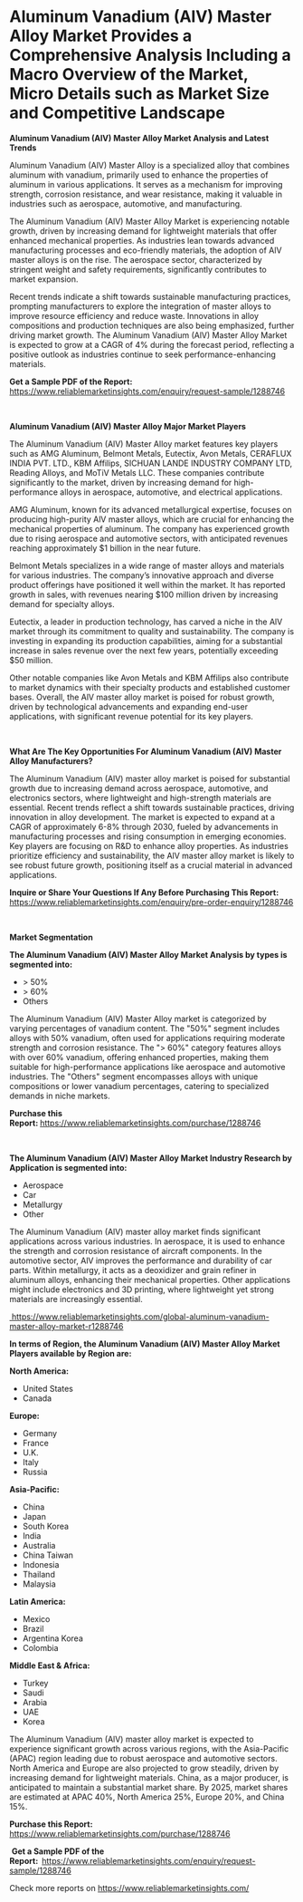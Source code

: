 <p><h1>Aluminum Vanadium (AlV) Master Alloy Market Provides a Comprehensive Analysis Including a Macro Overview of the Market, Micro Details such as Market Size and Competitive Landscape</h1></p><p><strong>Aluminum Vanadium (AlV) Master Alloy Market Analysis and Latest Trends</strong></p>
<p><p>Aluminum Vanadium (AlV) Master Alloy is a specialized alloy that combines aluminum with vanadium, primarily used to enhance the properties of aluminum in various applications. It serves as a mechanism for improving strength, corrosion resistance, and wear resistance, making it valuable in industries such as aerospace, automotive, and manufacturing.</p><p>The Aluminum Vanadium (AlV) Master Alloy Market is experiencing notable growth, driven by increasing demand for lightweight materials that offer enhanced mechanical properties. As industries lean towards advanced manufacturing processes and eco-friendly materials, the adoption of AlV master alloys is on the rise. The aerospace sector, characterized by stringent weight and safety requirements, significantly contributes to market expansion.</p><p>Recent trends indicate a shift towards sustainable manufacturing practices, prompting manufacturers to explore the integration of master alloys to improve resource efficiency and reduce waste. Innovations in alloy compositions and production techniques are also being emphasized, further driving market growth. The Aluminum Vanadium (AlV) Master Alloy Market is expected to grow at a CAGR of 4% during the forecast period, reflecting a positive outlook as industries continue to seek performance-enhancing materials.</p></p>
<p><strong>Get a Sample PDF of the Report:&nbsp;</strong> <a href="https://www.reliablemarketinsights.com/enquiry/request-sample/1288746?utm_campaign=2010&utm_medium=2&utm_source=Github&utm_content=ia&utm_term=16012025&utm_id=aluminum-vanadium-alv-master-alloy">https://www.reliablemarketinsights.com/enquiry/request-sample/1288746</a></p>
<p>&nbsp;</p>
<p><strong>Aluminum Vanadium (AlV) Master Alloy Major Market Players</strong></p>
<p><p>The Aluminum Vanadium (AlV) Master Alloy market features key players such as AMG Aluminum, Belmont Metals, Eutectix, Avon Metals, CERAFLUX INDIA PVT. LTD., KBM Affilips, SICHUAN LANDE INDUSTRY COMPANY LTD, Reading Alloys, and MoTiV Metals LLC. These companies contribute significantly to the market, driven by increasing demand for high-performance alloys in aerospace, automotive, and electrical applications.</p><p>AMG Aluminum, known for its advanced metallurgical expertise, focuses on producing high-purity AlV master alloys, which are crucial for enhancing the mechanical properties of aluminum. The company has experienced growth due to rising aerospace and automotive sectors, with anticipated revenues reaching approximately $1 billion in the near future.</p><p>Belmont Metals specializes in a wide range of master alloys and materials for various industries. The company’s innovative approach and diverse product offerings have positioned it well within the market. It has reported growth in sales, with revenues nearing $100 million driven by increasing demand for specialty alloys.</p><p>Eutectix, a leader in production technology, has carved a niche in the AlV market through its commitment to quality and sustainability. The company is investing in expanding its production capabilities, aiming for a substantial increase in sales revenue over the next few years, potentially exceeding $50 million.</p><p>Other notable companies like Avon Metals and KBM Affilips also contribute to market dynamics with their specialty products and established customer bases. Overall, the AlV master alloy market is poised for robust growth, driven by technological advancements and expanding end-user applications, with significant revenue potential for its key players.</p></p>
<p>&nbsp;</p>
<p><strong>What Are The Key Opportunities For Aluminum Vanadium (AlV) Master Alloy Manufacturers?</strong></p>
<p><p>The Aluminum Vanadium (AlV) master alloy market is poised for substantial growth due to increasing demand across aerospace, automotive, and electronics sectors, where lightweight and high-strength materials are essential. Recent trends reflect a shift towards sustainable practices, driving innovation in alloy development. The market is expected to expand at a CAGR of approximately 6-8% through 2030, fueled by advancements in manufacturing processes and rising consumption in emerging economies. Key players are focusing on R&D to enhance alloy properties. As industries prioritize efficiency and sustainability, the AlV master alloy market is likely to see robust future growth, positioning itself as a crucial material in advanced applications.</p></p>
<p><strong>Inquire or Share Your Questions If Any Before Purchasing This Report:</strong> <a href="https://www.reliablemarketinsights.com/enquiry/pre-order-enquiry/1288746?utm_campaign=2010&utm_medium=2&utm_source=Github&utm_content=ia&utm_term=16012025&utm_id=aluminum-vanadium-alv-master-alloy">https://www.reliablemarketinsights.com/enquiry/pre-order-enquiry/1288746</a></p>
<p>&nbsp;</p>
<p><strong>Market Segmentation</strong></p>
<p><strong>The Aluminum Vanadium (AlV) Master Alloy Market Analysis by types is segmented into:</strong></p>
<p><ul><li>> 50%</li><li>> 60%</li><li>Others</li></ul></p>
<p><p>The Aluminum Vanadium (AlV) Master Alloy market is categorized by varying percentages of vanadium content. The "50%" segment includes alloys with 50% vanadium, often used for applications requiring moderate strength and corrosion resistance. The "> 60%" category features alloys with over 60% vanadium, offering enhanced properties, making them suitable for high-performance applications like aerospace and automotive industries. The "Others" segment encompasses alloys with unique compositions or lower vanadium percentages, catering to specialized demands in niche markets.</p></p>
<p><strong>Purchase this Report:&nbsp;</strong><a href="https://www.reliablemarketinsights.com/purchase/1288746?utm_campaign=2010&utm_medium=2&utm_source=Github&utm_content=ia&utm_term=16012025&utm_id=aluminum-vanadium-alv-master-alloy">https://www.reliablemarketinsights.com/purchase/1288746</a></p>
<p>&nbsp;</p>
<p><strong>The Aluminum Vanadium (AlV) Master Alloy Market Industry Research by Application is segmented into:</strong></p>
<p><ul><li>Aerospace</li><li>Car</li><li>Metallurgy</li><li>Other</li></ul></p>
<p><p>The Aluminum Vanadium (AlV) master alloy market finds significant applications across various industries. In aerospace, it is used to enhance the strength and corrosion resistance of aircraft components. In the automotive sector, AlV improves the performance and durability of car parts. Within metallurgy, it acts as a deoxidizer and grain refiner in aluminum alloys, enhancing their mechanical properties. Other applications might include electronics and 3D printing, where lightweight yet strong materials are increasingly essential.</p></p>
<p><a href="https://www.reliablemarketinsights.com/global-aluminum-vanadium-master-alloy-market-r1288746?utm_campaign=2010&utm_medium=2&utm_source=Github&utm_content=ia&utm_term=16012025&utm_id=aluminum-vanadium-alv-master-alloy">&nbsp;https://www.reliablemarketinsights.com/global-aluminum-vanadium-master-alloy-market-r1288746</a></p>
<p><strong>In terms of Region, the Aluminum Vanadium (AlV) Master Alloy Market Players available by Region are:</strong></p>
<p>
    <p> <strong> North America: </strong>
        <ul>
            <li>United States</li>
            <li>Canada</li>
        </ul>
        </p> 
    <p> <strong> Europe: </strong>
        <ul>
            <li>Germany</li>
            <li>France</li>
            <li>U.K.</li>
            <li>Italy</li>
            <li>Russia</li>
        </ul>
        </p> 
    <p> <strong> Asia-Pacific: </strong>
        <ul>
            <li>China</li>
            <li>Japan</li>
            <li>South Korea</li>
            <li>India</li>
            <li>Australia</li>
            <li>China Taiwan</li>
            <li>Indonesia</li>
            <li>Thailand</li>
            <li>Malaysia</li>
        </ul>
        </p> 
    <p> <strong> Latin America: </strong>
        <ul>
            <li>Mexico</li>
            <li>Brazil</li>
            <li>Argentina Korea</li>
            <li>Colombia</li>
        </ul>
        </p> 
    <p> <strong> Middle East & Africa: </strong>
        <ul>
            <li>Turkey</li>
            <li>Saudi</li>
            <li>Arabia</li>
            <li>UAE</li>
            <li>Korea</li>
        </ul>
    </p>
    </p>
<p><p>The Aluminum Vanadium (AlV) master alloy market is expected to experience significant growth across various regions, with the Asia-Pacific (APAC) region leading due to robust aerospace and automotive sectors. North America and Europe are also projected to grow steadily, driven by increasing demand for lightweight materials. China, as a major producer, is anticipated to maintain a substantial market share. By 2025, market shares are estimated at APAC 40%, North America 25%, Europe 20%, and China 15%.</p></p>
<p><strong>Purchase this Report: </strong><a href="https://www.reliablemarketinsights.com/purchase/1288746?utm_campaign=2010&utm_medium=2&utm_source=Github&utm_content=ia&utm_term=16012025&utm_id=aluminum-vanadium-alv-master-alloy">https://www.reliablemarketinsights.com/purchase/1288746</a></p>
<p>&nbsp;<strong>Get a Sample PDF of the Report:&nbsp;&nbsp;</strong><a href="https://www.reliablemarketinsights.com/enquiry/request-sample/1288746?utm_campaign=2010&utm_medium=2&utm_source=Github&utm_content=ia&utm_term=16012025&utm_id=aluminum-vanadium-alv-master-alloy">https://www.reliablemarketinsights.com/enquiry/request-sample/1288746</a></p>
<p><strong></strong></p>
<p>Check more reports on <a href="https://www.reliablemarketinsights.com/?utm_campaign=2010&utm_medium=2&utm_source=Github&utm_content=ia&utm_term=16012025&utm_id=aluminum-vanadium-alv-master-alloy">https://www.reliablemarketinsights.com/</a></p>
